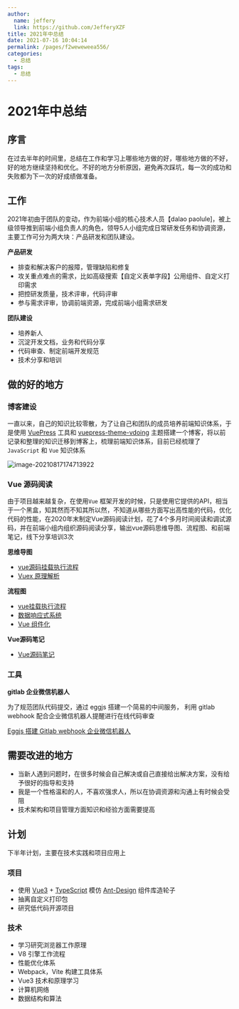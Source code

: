 ```yaml
---
author: 
  name: jeffery
  link: https://github.com/JefferyXZF
title: 2021年中总结
date: 2021-07-16 10:04:14
permalink: /pages/f2weweweea556/
categories: 
  - 总结
tags: 
  - 总结
---
```


# 2021年中总结

## 序言

在过去半年的时间里，总结在工作和学习上哪些地方做的好，哪些地方做的不好，好的地方继续坚持和优化。不好的地方分析原因，避免再次踩坑，每一次的成功和失败都为下一次的好成绩做准备。

## 工作

2021年初由于团队的变动，作为前端小组的核心技术人员【dalao paolule]，被上级领导推到前端小组负责人的角色，领导5人小组完成日常研发任务和协调资源，主要工作可分为两大块：产品研发和团队建设。



**产品研发**

- 排查和解决客户的报障，管理缺陷和修复
- 攻关重点难点的需求，比如高级搜索【自定义表单字段】公用组件、自定义打印需求
- 把控研发质量，技术评审，代码评审
- 参与需求评审，协调前端资源，完成前端小组需求研发



**团队建设**

- 培养新人
- 沉淀开发文档，业务和代码分享
- 代码审查、制定前端开发规范
- 技术分享和培训



## 做的好的地方


### 博客建设

一直以来，自己的知识比较零散，为了让自己和团队的成员培养前端知识体系，于是使用 [VuePress](https://vuepress.vuejs.org/zh/) 工具和 [vuepress-theme-vdoing](https://github.com/xugaoyi/vuepress-theme-vdoing) 主题搭建一个博客，将以前记录和整理的知识迁移到博客上，梳理前端知识体系，目前已经梳理了 `JavaScript` 和 `Vue` 知识体系

![image-20210817174713922](https://gitee.com/FIF/pic-beg/raw/master/images/vue/image-20210817174713922.png)

### Vue 源码阅读

由于项目越来越复杂，在使用`Vue` 框架开发的时候，只是使用它提供的API，相当于一个黑盒，知其然而不知其所以然，不知道从哪些方面写出高性能的代码，优化代码的性能，在2020年末制定Vue源码阅读计划，花了4个多月时间阅读和调试源码，并在前端小组内组织源码阅读分享，输出vue源码思维导图、流程图、和前端笔记，线下分享培训3次

**思维导图**

- [vue源码挂载执行流程](https://www.processon.com/view/link/605e9c67f346fb6d9eeb6c4a)
- [Vuex 原理解析](https://www.processon.com/view/link/611b5b2a1e0853164d2af6ee)



**流程图**

- [vue挂载执行流程](https://www.processon.com/diagraming/6040fb5107912951ff326ad8)
- [数据响应式系统](https://www.processon.com/diagraming/6039bd42e401fd20fbc1063e)
- [Vue 组件化](https://www.processon.com/view/link/605f174be401fd4c039e7aca)



**Vue源码笔记**

- [Vue源码笔记](https://jefferyxzf.github.io/jeffery-blog/pages/sswewe31ef7/)



### 工具


**gitlab 企业微信机器人**

为了规范团队代码提交，通过 eggjs 搭建一个简易的中间服务， 利用 gitlab webhook 配合企业微信机器人提醒进行在线代码审查

[Eggjs 搭建 Gitlab webhook 企业微信机器人](/pages/fekeeeeao556/)

## 需要改进的地方

- 当新人遇到问题时，在很多时候会自己解决或自己直接给出解决方案，没有给予很好的指导和支持
- 我是一个性格温和的人，不喜欢强求人，所以在协调资源和沟通上有时候会受阻
- 技术架构和项目管理方面知识和经验方面需要提高



## 计划

下半年计划，主要在技术实践和项目应用上

### 项目

- 使用 [Vue3](https://vue3js.cn/) + [TypeScript](https://www.typescriptlang.org/zh/) 模仿 [Ant-Design](https://2x.antdv.com/docs/vue/introduce-cn) 组件库造轮子
- 抽离自定义打印包
- 研究低代码开源项目

### 技术

- 学习研究浏览器工作原理
- V8 引擎工作流程
- 性能优化体系
- Webpack，Vite 构建工具体系
- Vue3 技术和原理学习
- 计算机网络
- 数据结构和算法

